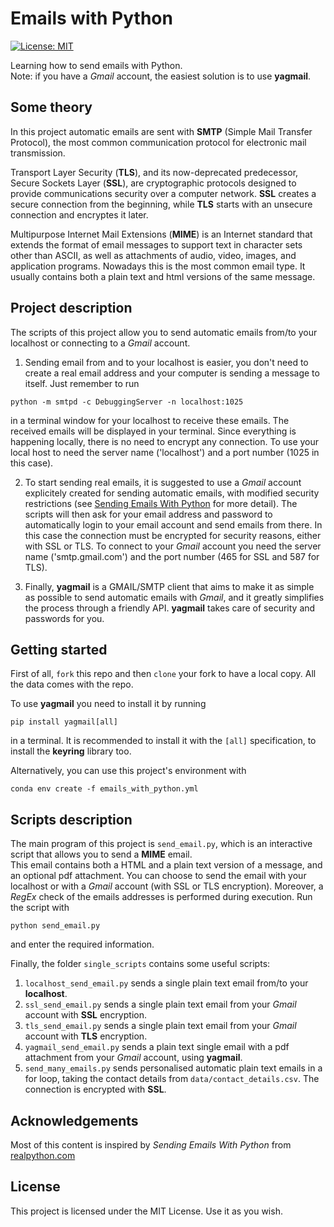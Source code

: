 # Emails with Python
[![License: MIT](https://img.shields.io/badge/License-MIT-green.svg)](/LICENSE)

Learning how to send emails with Python.  
Note: if you have a <em>Gmail</em> account, the easiest solution is to use **yagmail**.

## Some theory

In this project automatic emails are sent with <b>SMTP</b> (Simple Mail Transfer Protocol), the most common communication protocol for electronic mail transmission.

Transport Layer Security (<b>TLS</b>), and its now-deprecated predecessor, Secure Sockets Layer (<b>SSL</b>), are cryptographic protocols designed to provide communications security over a computer network. <b>SSL</b> creates a secure connection from the beginning, while <b>TLS</b> starts with an unsecure connection and encryptes it later.

Multipurpose Internet Mail Extensions (**MIME**) is an Internet standard that extends the format of email messages to support text in character sets other than ASCII, as well as attachments of audio, video, images, and application programs. Nowadays this is the most common email type. It usually contains both a plain text and html versions of the same message.

## Project description

The scripts of this project allow you to send automatic emails from/to your localhost or connecting to a <em>Gmail</em> account.  

1. Sending email from and to your localhost is easier, you don't need to create a real email address and your computer is sending a message to itself. Just remember to run
```
python -m smtpd -c DebuggingServer -n localhost:1025
```
in a terminal window for your localhost to receive these emails. The received emails will be displayed in your terminal. Since everything is happening locally, there is no need to encrypt any connection. To use your local host to need the server name ('localhost') and a port number (1025 in this case).

2. To start sending real emails, it is suggested to use a <em>Gmail</em> account explicitely created for sending automatic emails, with modified security restrictions (see <a href="https://realpython.com/python-send-email/" target="_blank" rel="noopener nofollow noreferrer">Sending Emails With Python</a> for more detail). The scripts will then ask for your email address and password to automatically login to your email account and send emails from there. In this case the connection must be encrypted for security reasons, either with SSL or TLS. To connect to your <em>Gmail</em> account you need the server name ('smtp.gmail.com') and the port number (465 for SSL and 587 for TLS).

3. Finally, **yagmail** is a GMAIL/SMTP client that aims to make it as simple as possible to send automatic emails with <em>Gmail</em>, and it greatly simplifies the process through a friendly API. **yagmail** takes care of security and passwords for you.


## Getting started

First of all, `fork` this repo and then `clone` your fork to have a local copy. All the data comes with the repo.

To use **yagmail** you need to install it by running

```
pip install yagmail[all]
```
in a terminal. It is recommended to install it with the `[all]` specification, to install the **keyring** library too.

Alternatively, you can use this project's environment with

```
conda env create -f emails_with_python.yml
```

## Scripts description

The main program of this project is `send_email.py`, which is an interactive script that allows you to send a **MIME** email.  
This email contains both a HTML and a plain text version of a message, and an optional pdf attachment.
You can choose to send the email with your localhost or with a <em>Gmail</em> account (with SSL or TLS encryption). Moreover, a *RegEx* check of the emails addresses is performed during execution. Run the script with

```
python send_email.py
```
and enter the required information.

Finally, the folder `single_scripts` contains some useful scripts:

1. `localhost_send_email.py` sends a single plain text email from/to your **localhost**.
2. `ssl_send_email.py` sends a single plain text email from your <em>Gmail</em> account with **SSL** encryption.
3. `tls_send_email.py` sends a single plain text email from your <em>Gmail</em> account with **TLS** encryption.
4. `yagmail_send_email.py` sends a plain text single email with a pdf attachment from your <em>Gmail</em> account, using **yagmail**.
5. `send_many_emails.py` sends personalised automatic plain text emails in a for loop, taking the contact details from `data/contact_details.csv`. The connection is encrypted with **SSL**.

## Acknowledgements

Most of this content is inspired by *Sending Emails With Python* from <a href="https://realpython.com/python-send-email/" target="_blank" rel="noopener nofollow noreferrer">realpython.com</a>

## License

This project is licensed under the MIT License. Use it as you wish.